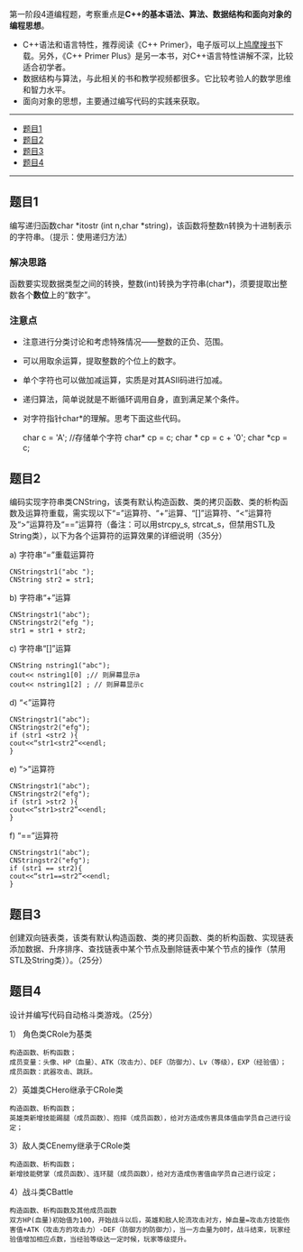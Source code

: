 第一阶段4道编程题，考察重点是**C++的基本语法、算法、数据结构和面向对象的编程思想**。

- C++语法和语言特性，推荐阅读《C++ Primer》，电子版可以上[鸠摩搜书](https://www.jiumodiary.com/)下载。另外，《C++ Primer Plus》是另一本书，对C++语言特性讲解不深，比较适合初学者。
- 数据结构与算法，与此相关的书和教学视频都很多。它比较考验人的数学思维和智力水平。
- 面向对象的思想，主要通过编写代码的实践来获取。

--------
- [题目1](#题目1)
- [题目2](#题目2)
- [题目3](#题目3)
- [题目4](#题目4)
--------

## 题目1
编写递归函数char *itostr (int n,char *string)，该函数将整数n转换为十进制表示的字符串。（提示：使用递归方法）

### 解决思路

函数要实现数据类型之间的转换，整数(int)转换为字符串(char*)，须要提取出整数各个**数位**上的“数字”。

### 注意点

- 注意进行分类讨论和考虑特殊情况——整数的正负、范围。
- 可以用取余运算，提取整数的个位上的数字。
- 单个字符也可以做加减运算，实质是对其ASII码进行加减。
- 递归算法，简单说就是不断循环调用自身，直到满足某个条件。
- 对字符指针char*的理解。思考下面这些代码。

    char c = 'A'; //存储单个字符
    char* cp = c;
    char * cp = c + '0';
    char *cp = c; 

## 题目2
编码实现字符串类CNString，该类有默认构造函数、类的拷贝函数、类的析构函数及运算符重载，需实现以下“=”运算符、“+”运算、“[]”运算符、“<”运算符及“>”运算符及“==”运算符（备注：可以用strcpy_s, strcat_s，但禁用STL及String类），以下为各个运算符的运算效果的详细说明（35分）

a)	字符串“=”重载运算符

    CNStringstr1("abc ");
    CNString str2 = str1;

b)	字符串“+”运算

    CNStringstr1("abc"); 
    CNStringstr2("efg ");
    str1 = str1 + str2;    
   
c)	字符串“[]”运算

    CNString nstring1("abc");
    cout<< nstring1[0] ;// 则屏幕显示a
    cout<< nstring1[2] ; // 则屏幕显示c

d)	“<”运算符

    CNStringstr1("abc");
    CNStringstr2("efg");
    if (str1 <str2 ){
    cout<<“str1<str2”<<endl;
    }

e)	“>”运算符

    CNStringstr1("abc");
    CNStringstr2("efg");
    if (str1 >str2 ){
    cout<<“str1>str2”<<endl;
    }

f)	“==”运算符

    CNStringstr1("abc");
    CNStringstr2("efg");
    if (str1 == str2){
    cout<<“str1==str2”<<endl;
    }

## 题目3
创建双向链表类，该类有默认构造函数、类的拷贝函数、类的析构函数、实现链表添加数据、升序排序、查找链表中某个节点及删除链表中某个节点的操作（禁用STL及String类））。（25分）

## 题目4
设计并编写代码自动格斗类游戏。（25分）

1）	角色类CRole为基类

    构造函数、析构函数；
    成员变量：头像、HP（血量）、ATK（攻击力）、DEF（防御力）、Lv（等级），EXP（经验值）；
    成员函数：武器攻击、跳跃。

2）英雄类CHero继承于CRole类

    构造函数、析构函数；
    英雄类新增技能踢腿（成员函数）、抱摔（成员函数），给对方造成伤害具体值由学员自己进行设定；

3）敌人类CEnemy继承于CRole类

    构造函数、析构函数； 
    新增技能劈掌（成员函数）、连环腿（成员函数），给对方造成伤害值由学员自己进行设定；

4）战斗类CBattle

    构造函数、析构函数及其他成员函数
    双方HP(血量)初始值为100，开始战斗以后，英雄和敌人轮流攻击对方，掉血量=攻击方技能伤害值+ATK（攻击方的攻击力）-DEF（防御方的防御力），当一方血量为0时，战斗结束，玩家经验值增加相应点数，当经验等级达一定时候，玩家等级提升。
